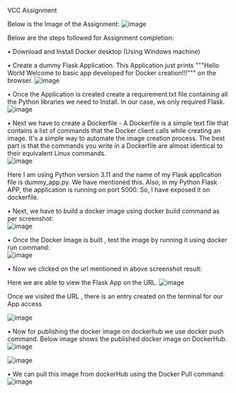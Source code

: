 VCC Assignment

Below is the Image of the Assignment:
 ![image](https://github.com/user-attachments/assets/2f35ce70-ae31-46aa-91bb-d51a9ad95c1d)


Below are the steps followed for Assignment completion:

•	Download and Install Docker desktop (Using Windows machine)

•	Create a dummy Flask Application. 
This Application just prints """Hello World 
        Welcome to basic app developed for Docker creation!!!""" on the browser.
![image](https://github.com/user-attachments/assets/b75adb4b-7979-470d-8506-b4765b8ca9cf)

•	Once the Application is  created create a requirement.txt file containing all the Python libraries we need to Install. In our case, we only required Flask.
![image](https://github.com/user-attachments/assets/ed7e19a4-0719-4160-9208-7dd2e597731b)


 

•	Next we have to create a Dockerfile - A Dockerfile is a simple text file that contains a list of commands that the Docker client calls while creating an image. It's a simple way to automate the image creation process. The best part is that the commands you write in a Dockerfile are almost identical to their equivalent Linux commands.  
![image](https://github.com/user-attachments/assets/0fa2553d-2e2c-4c17-900a-4c92a97df08c)

Here I am using Python version 3.11 and the name of my Flask application file is dummy_app.py. We have mentioned this. Also, in my Python Flask APP, the application is running on port 5000. So, I have exposed it on dockerfile.

•	Next, we have to build a docker image using docker build command as per screenshot:  
![image](https://github.com/user-attachments/assets/70d2ec0d-9c74-44fd-bb84-51cc805cbfd6)

•	Once the Docker Image is built , test the image by running it using docker run command:  
![image](https://github.com/user-attachments/assets/42a07b4b-d9d4-4865-94a5-891ff38dcd02)

•	Now we clicked on the url mentioned in above screenshot result:



Here we are able to view the Flask App on the URL. 
![image](https://github.com/user-attachments/assets/2f6bd84f-74d5-4731-bfe8-44b334a58b9c)

Once we visited the URL , there is an entry created on the terminal for our App access

![image](https://github.com/user-attachments/assets/0c700744-7cca-4165-8ea7-98495f089fc4)
 

•	Now for publishing the docker image on dockerhub we use docker push command. Below image shows the published docker image on DockerHub.
![image](https://github.com/user-attachments/assets/0bac5113-ba97-43f7-9233-53b9b3f76640)

 ![image](https://github.com/user-attachments/assets/ab1b0ccd-b46e-4686-b00d-a17842f2782e)

 

•	We can pull this image from dockerHub using the Docker Pull command: 
![image](https://github.com/user-attachments/assets/98a1daf7-d8bc-4f15-9953-24e4b0f72b57)




